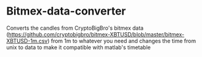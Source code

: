 # Bitmex-data-converter

Converts the candles from CryptoBigBro's bitmex data (https://github.com/cryptobigbro/bitmex-XBTUSD/blob/master/bitmex-XBTUSD-1m.csv) from 1m to whatever you need and changes the time from unix to data to make it compatible with matlab's timetable
